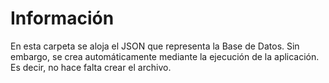 # Información

En esta carpeta se aloja el JSON que representa la Base de Datos. Sin embargo, se crea automáticamente mediante la ejecución de la aplicación. Es decir, no hace falta crear el archivo.
